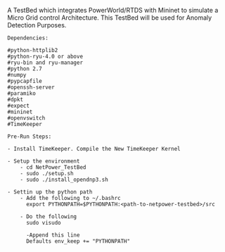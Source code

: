 A TestBed which integrates PowerWorld/RTDS with Mininet to simulate a
Micro Grid control Architecture. This TestBed will be used for 
Anomaly Detection Purposes.

```
Dependencies:

#python-httplib2
#python-ryu-4.0 or above
#ryu-bin and ryu-manager
#python 2.7
#numpy
#pypcapfile
#openssh-server
#paramiko
#dpkt
#expect 
#mininet
#openvswitch
#TimeKeeper
```

```
Pre-Run Steps:

- Install TimeKeeper. Compile the New TimeKeeper Kernel

- Setup the environment
    - cd NetPower_TestBed
    - sudo ./setup.sh
    - sudo ./install_opendnp3.sh

- Settin up the python path
    - Add the following to ~/.bashrc
      export PYTHONPATH=$PYTHONPATH:<path-to-netpower-testbed>/src

    - Do the following
      sudo visudo
      
      -Append this line
      Defaults env_keep += "PYTHONPATH"

```
